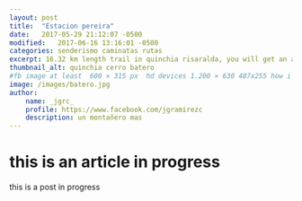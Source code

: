 ```yaml
---
layout: post
title:  "Estacion pereira"
date:   2017-05-29 21:12:07 -0500
modified:   2017-06-16 13:16:01 -0500
categories: senderismo caminatas rutas 
excerpt: 16.32 km length trail in quinchia risaralda, you will get an amazing view of quinchia and some small towns
thumbnail_alt: quinchia cerro batero
#fb image at least  600 × 315 px  hd devices 1.200 × 630 487x255 how i see it
image: /images/batero.jpg
author:
    name: _jgrc_
    profile: https://www.facebook.com/jgramirezc
    description: un montañero mas
---
```


# this is an article in progress

this is a post in progress